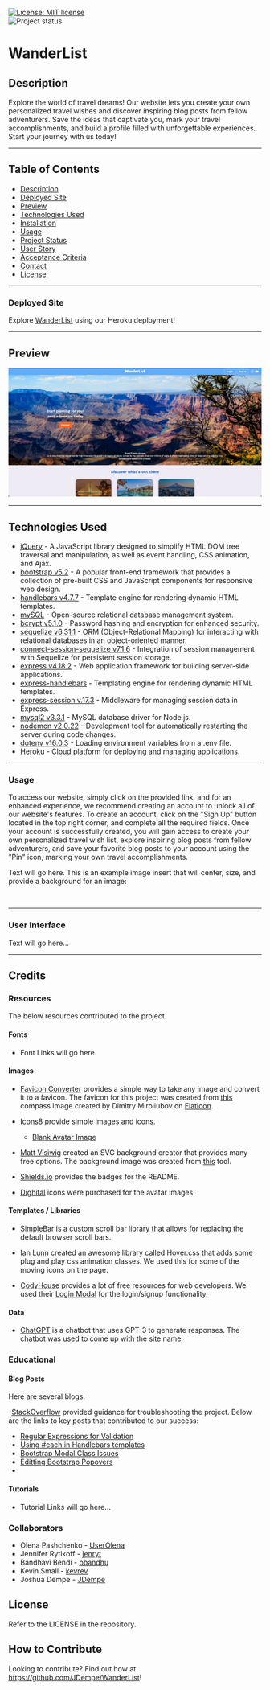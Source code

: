 [![License: MIT license](https://img.shields.io/badge/License-MIT_license-success)](https://opensource.org/licenses/MIT)    
![Project status](https://img.shields.io/badge/Status-In%20Development-orange)

#  WanderList

## Description

Explore the world of travel dreams! Our website lets you create your own personalized travel wishes and discover inspiring blog posts from fellow adventurers. Save the ideas that captivate you, mark your travel accomplishments, and build a profile filled with unforgettable experiences. Start your journey with us today!

---
## Table of Contents
* [Description](#description)
* [Deployed Site](#deployed-site)
* [Preview](#preview)
* [Technologies Used](#technologies-used)
* [Installation](#installation)
* [Usage](#usage)
* [Project Status](#project-status)
* [User Story](#user-story)
* [Acceptance Criteria](#acceptance-criteria)
* [Contact](#contact)
* [License](#license)


---
### Deployed Site

Explore [WanderList](https://wanderlist.herokuapp.com/) using our Heroku deployment!  

---
## Preview

![WanderList](./public/images/preview/preview.png)

---
## Technologies Used

* [jQuery](https://jquery.com/) - A JavaScript library designed to simplify HTML DOM tree traversal and manipulation, as well as event handling, CSS animation, and Ajax.
*  [bootstrap v5.2](https://getbootstrap.com/docs/5.2/getting-started/introduction/) - A popular front-end framework that provides a collection of pre-built CSS and JavaScript components for responsive web design.
*  [handlebars v4.7.7](https://handlebarsjs.com/) - Template engine for rendering dynamic HTML templates.
* [mySQL](https://www.mysql.com/) - Open-source relational database management system.
*  [bcrypt v5.1.0](https://www.npmjs.com/package/bcrypt) - Password hashing and encryption for enhanced security.
*  [sequelize v6.31.1](https://sequelize.org/) - ORM (Object-Relational Mapping) for interacting with relational databases in an object-oriented manner.
*  [connect-session-sequelize v7.1.6](https://www.npmjs.com/package/connect-session-sequelize) - Integration of session management with Sequelize for persistent session storage.
*  [express v4.18.2](https://www.npmjs.com/package/express) - Web application framework for building server-side applications.
*  [express-handlebars](https://www.npmjs.com/package/express-handlebars) - Templating engine for rendering dynamic HTML templates.
*  [express-session v.17.3](https://www.npmjs.com/package/express-session) - Middleware for managing session data in Express.
*  [mysql2 v3.3.1](https://www.npmjs.com/package/mysql2) - MySQL database driver for Node.js.
*  [nodemon v2.0.22](https://www.npmjs.com/package/nodemon) - Development tool for automatically restarting the server during code changes.
*  [dotenv v16.0.3](https://www.npmjs.com/package/dotenv) - Loading environment variables from a .env file.
* [Heroku](https://www.heroku.com/) - Cloud platform for deploying and managing applications.

---
### Usage

To access our website, simply click on the provided link, and for an enhanced experience, we recommend creating an account to unlock all of our website's features. To create an account, click on the "Sign Up" button located in the top right corner, and complete all the required fields. Once your account is successfully created, you will gain access to create your own personalized travel wish list, explore inspiring blog posts from fellow adventurers, and save your favorite blog posts to your account using the "Pin" icon, marking your own travel accomplishments.


Text will go here.  This is an example image insert that will center, size, and provide a background for an image:
<p align="center"><kbd><img src="" alt="" style="max-width: 600px;"/> </kbd></p>

---
### User Interface

Text will go here...

---
## Credits
### Resources

The below resources contributed to the project.

#### Fonts

- Font Links will go here.

#### Images

- [Favicon Converter](https://favicon.io/favicon-converter/) provides a simple way to take any image and convert it to a favicon.  The favicon for this project was created from [this](https://www.flaticon.com/free-icons/compass) compass image created by Dimitry Miroliubov on [FlatIcon](https://www.flaticon.com/).

- [Icons8](https://icons8.com/icons/) provide simple images and icons.
  - [Blank Avatar Image](https://icons8.com/icon/65342/customer)
  
- [Matt Visiwig](https://twitter.com/MattVisiwig) created an SVG background creator that provides many free options.  The background image was created from [this](https://www.svgbackgrounds.com/) tool.

- [Shields.io](https://shields.io/) provides the badges for the README.

- [Dighital](https://dighital.com/icon-pack/icons/flat-icons/travel-people-icons/) icons were purchased for the avatar images.

#### Templates / Libraries

- [SimpleBar](https://github.com/Grsmto/simplebar) is a custom scroll bar library that allows for replacing the default browser scroll bars.

- [Ian Lunn](https://github.com/IanLunn) created an awesome library called [Hover.css](https://twitter.com/davidmacd) that adds some plug and play css animation classes.  We used this for some of the moving icons on the page.

- [CodyHouse](https://codyhouse.co/) provides a lot of free resources for web developers.  We used their [Login Modal](https://codyhouse.co/gem/loginsignup-modal-window/) for the login/signup functionality.

#### Data

- [ChatGPT](https://chat.openai.com/) is a chatbot that uses GPT-3 to generate responses.  The chatbot was used to come up with the site name.

### Educational
#### Blog Posts

Here are several blogs:

-[StackOverflow](https://stackoverflow.com/) provided guidance for troubleshooting the project.  Below are the links to key posts that contributed to our success:
  - [Regular Expressions for Validation](https://stackoverflow.com/questions/4244109/regular-expression-to-accept-only-characters-a-z-in-a-textbox)
  - [Using #each in Handlebars templates](https://stackoverflow.com/questions/21814888/access-values-using-each-in-a-one-dimensional-array)
  - [Bootstrap Modal Class Issues](https://stackoverflow.com/questions/44609680/close-button-on-modal-not-working-what-am-i-doing-wrong)
  - [Editting Bootstrap Popovers](https://stackoverflow.com/questions/54337652/how-can-i-change-the-color-of-bootstrap-popover-arrows)
  - 

#### Tutorials

- Tutorial Links will go here...
  
### Collaborators

- Olena Pashchenko - [UserOlena](https://github.com/UserOlena)
- Jennifer Rytikoff - [jenryt](https://github.com/jenryt)
- Bandhavi Bendi - [bbandhu](https://github.com/bbandhu)
- Kevin Small - [kevrev](https://github.com/Kevrev)
- Joshua Dempe - [JDempe](https://github.com/JDempe)

## License

Refer to the LICENSE in the repository.

## How to Contribute

Looking to contribute?  Find out how at https://github.com/JDempe/WanderList!
